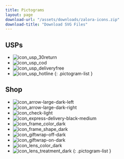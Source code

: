 ```yaml
---
title: Pictograms
layout: page
download-url: "/assets/downloads/zalora-icons.zip"
download-title: "Download SVG Files"
---
```


## USPs

- ![icon_usp_30return](/assets/images/content/identity/pictograms/icon_usp_30return.svg)
- ![icon_usp_cod](/assets/images/content/identity/pictograms/icon_usp_cod.svg)
- ![icon_usp_deliveryfree](/assets/images/content/identity/pictograms/icon_usp_deliveryfree.svg)
- ![icon_usp_hotline](/assets/images/content/identity/pictograms/icon_usp_hotline.svg)
{: .pictogram-list }

## Shop

- ![icon_arrow-large-dark-left](/assets/images/content/identity/pictograms/icon_arrow-large-dark-left.svg)
- ![icon_arrow-large-dark-right](/assets/images/content/identity/pictograms/icon_arrow-large-dark-right.svg)
- ![icon_check-light](/assets/images/content/identity/pictograms/icon_check-light.svg)
- ![icon_express-delivery-black-medium](/assets/images/content/identity/pictograms/icon_express-delivery-black-medium.svg)
- ![icon_frame_color_dark](/assets/images/content/identity/pictograms/icon_frame_color_dark.svg)
- ![icon_frame_shape_dark](/assets/images/content/identity/pictograms/icon_frame_shape_dark.svg)
- ![icon_giftwrap-off-dark](/assets/images/content/identity/pictograms/icon_giftwrap-off-dark.svg)
- ![icon_giftwrap-on-dark](/assets/images/content/identity/pictograms/icon_giftwrap-on-dark.svg)
- ![icon_lens_color_dark](/assets/images/content/identity/pictograms/icon_lens_color_dark.svg)
- ![icon_lens_treatment_dark](/assets/images/content/identity/pictograms/icon_lens_treatment_dark.svg)
{: .pictogram-list }

